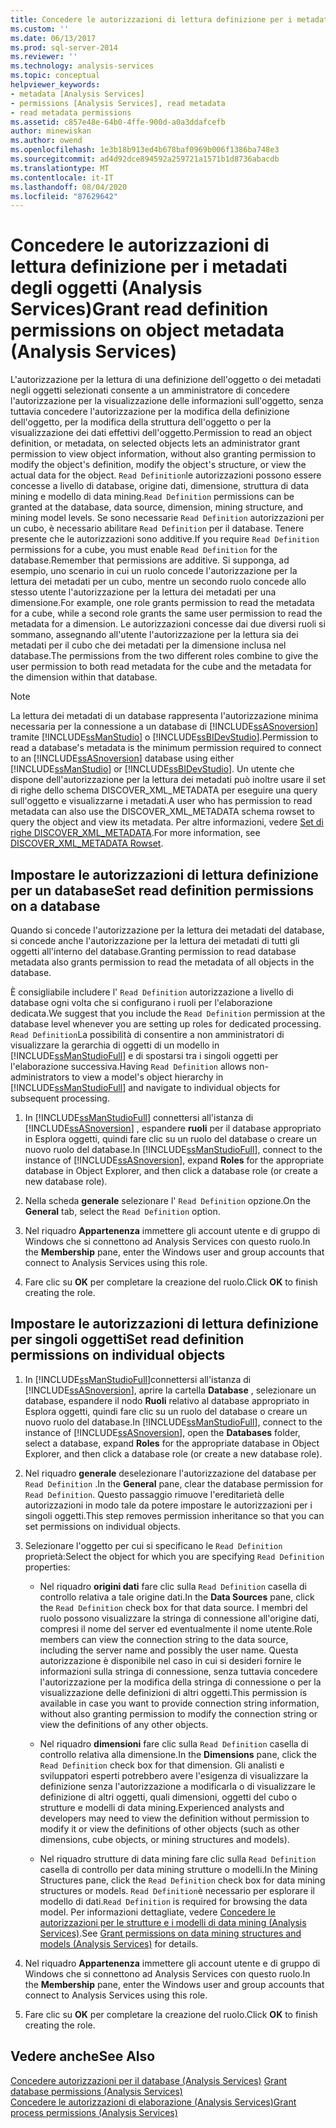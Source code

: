 ```yaml
---
title: Concedere le autorizzazioni di lettura definizione per i metadati degli oggetti (Analysis Services) | Microsoft Docs
ms.custom: ''
ms.date: 06/13/2017
ms.prod: sql-server-2014
ms.reviewer: ''
ms.technology: analysis-services
ms.topic: conceptual
helpviewer_keywords:
- metadata [Analysis Services]
- permissions [Analysis Services], read metadata
- read metadata permissions
ms.assetid: c857e48e-64b0-4ffe-900d-a0a3ddafcefb
author: minewiskan
ms.author: owend
ms.openlocfilehash: 1e3b18b913ed4b678baf0969b006f1386ba748e3
ms.sourcegitcommit: ad4d92dce894592a259721a1571b1d8736abacdb
ms.translationtype: MT
ms.contentlocale: it-IT
ms.lasthandoff: 08/04/2020
ms.locfileid: "87629642"
---
```

# <a name="grant-read-definition-permissions-on-object-metadata-analysis-services"></a><span data-ttu-id="8d16d-102">Concedere le autorizzazioni di lettura definizione per i metadati degli oggetti (Analysis Services)</span><span class="sxs-lookup"><span data-stu-id="8d16d-102">Grant read definition permissions on object metadata (Analysis Services)</span></span>
  <span data-ttu-id="8d16d-103">L'autorizzazione per la lettura di una definizione dell'oggetto o dei metadati negli oggetti selezionati consente a un amministratore di concedere l'autorizzazione per la visualizzazione delle informazioni sull'oggetto, senza tuttavia concedere l'autorizzazione per la modifica della definizione dell'oggetto, per la modifica della struttura dell'oggetto o per la visualizzazione dei dati effettivi dell'oggetto.</span><span class="sxs-lookup"><span data-stu-id="8d16d-103">Permission to read an object definition, or metadata, on selected objects lets an administrator grant permission to view object information, without also granting permission to modify the object's definition, modify the object's structure, or view the actual data for the object.</span></span> <span data-ttu-id="8d16d-104">`Read Definition`le autorizzazioni possono essere concesse a livello di database, origine dati, dimensione, struttura di data mining e modello di data mining.</span><span class="sxs-lookup"><span data-stu-id="8d16d-104">`Read Definition` permissions can be granted at the database, data source, dimension, mining structure, and mining model levels.</span></span> <span data-ttu-id="8d16d-105">Se sono necessarie `Read Definition` autorizzazioni per un cubo, è necessario abilitare `Read Definition` per il database. Tenere presente che le autorizzazioni sono additive.</span><span class="sxs-lookup"><span data-stu-id="8d16d-105">If you require `Read Definition` permissions for a cube, you must enable `Read Definition` for the database.Remember that permissions are additive.</span></span> <span data-ttu-id="8d16d-106">Si supponga, ad esempio, uno scenario in cui un ruolo concede l'autorizzazione per la lettura dei metadati per un cubo, mentre un secondo ruolo concede allo stesso utente l'autorizzazione per la lettura dei metadati per una dimensione.</span><span class="sxs-lookup"><span data-stu-id="8d16d-106">For example, one role grants permission to read the metadata for a cube, while a second role grants the same user permission to read the metadata for a dimension.</span></span> <span data-ttu-id="8d16d-107">Le autorizzazioni concesse dai due diversi ruoli si sommano, assegnando all'utente l'autorizzazione per la lettura sia dei metadati per il cubo che dei metadati per la dimensione inclusa nel database.</span><span class="sxs-lookup"><span data-stu-id="8d16d-107">The permissions from the two different roles combine to give the user permission to both read metadata for the cube and the metadata for the dimension within that database.</span></span>  
  
> [!NOTE]  
>  <span data-ttu-id="8d16d-108">La lettura dei metadati di un database rappresenta l'autorizzazione minima necessaria per la connessione a un database di [!INCLUDE[ssASnoversion](../../includes/ssasnoversion-md.md)] tramite [!INCLUDE[ssManStudio](../../includes/ssmanstudio-md.md)] o [!INCLUDE[ssBIDevStudio](../../includes/ssbidevstudio-md.md)].</span><span class="sxs-lookup"><span data-stu-id="8d16d-108">Permission to read a database's metadata is the minimum permission required to connect to an [!INCLUDE[ssASnoversion](../../includes/ssasnoversion-md.md)] database using either [!INCLUDE[ssManStudio](../../includes/ssmanstudio-md.md)] or [!INCLUDE[ssBIDevStudio](../../includes/ssbidevstudio-md.md)].</span></span> <span data-ttu-id="8d16d-109">Un utente che dispone dell'autorizzazione per la lettura dei metadati può inoltre usare il set di righe dello schema DISCOVER_XML_METADATA per eseguire una query sull'oggetto e visualizzarne i metadati.</span><span class="sxs-lookup"><span data-stu-id="8d16d-109">A user who has permission to read metadata can also use the DISCOVER_XML_METADATA schema rowset to query the object and view its metadata.</span></span> <span data-ttu-id="8d16d-110">Per altre informazioni, vedere [Set di righe DISCOVER_XML_METADATA](https://docs.microsoft.com/bi-reference/schema-rowsets/xml/discover-xml-metadata-rowset).</span><span class="sxs-lookup"><span data-stu-id="8d16d-110">For more information, see [DISCOVER_XML_METADATA Rowset](https://docs.microsoft.com/bi-reference/schema-rowsets/xml/discover-xml-metadata-rowset).</span></span>  
  
## <a name="set-read-definition-permissions-on-a-database"></a><span data-ttu-id="8d16d-111">Impostare le autorizzazioni di lettura definizione per un database</span><span class="sxs-lookup"><span data-stu-id="8d16d-111">Set read definition permissions on a database</span></span>  
 <span data-ttu-id="8d16d-112">Quando si concede l'autorizzazione per la lettura dei metadati del database, si concede anche l'autorizzazione per la lettura dei metadati di tutti gli oggetti all'interno del database.</span><span class="sxs-lookup"><span data-stu-id="8d16d-112">Granting permission to read database metadata also grants permission to read the metadata of all objects in the database.</span></span>  
  
 <span data-ttu-id="8d16d-113">È consigliabile includere l' `Read Definition` autorizzazione a livello di database ogni volta che si configurano i ruoli per l'elaborazione dedicata.</span><span class="sxs-lookup"><span data-stu-id="8d16d-113">We suggest that you include the `Read Definition` permission at the database level whenever you are setting up roles for dedicated processing.</span></span> <span data-ttu-id="8d16d-114">`Read Definition`La possibilità di consentire a non amministratori di visualizzare la gerarchia di oggetti di un modello in [!INCLUDE[ssManStudioFull](../../includes/ssmanstudiofull-md.md)] e di spostarsi tra i singoli oggetti per l'elaborazione successiva.</span><span class="sxs-lookup"><span data-stu-id="8d16d-114">Having `Read Definition` allows non-administrators to view a model's object hierarchy in [!INCLUDE[ssManStudioFull](../../includes/ssmanstudiofull-md.md)] and navigate to individual objects for subsequent processing.</span></span>  
  
1.  <span data-ttu-id="8d16d-115">In [!INCLUDE[ssManStudioFull](../../includes/ssmanstudiofull-md.md)] connettersi all'istanza di [!INCLUDE[ssASnoversion](../../includes/ssasnoversion-md.md)] , espandere **ruoli** per il database appropriato in Esplora oggetti, quindi fare clic su un ruolo del database o creare un nuovo ruolo del database.</span><span class="sxs-lookup"><span data-stu-id="8d16d-115">In [!INCLUDE[ssManStudioFull](../../includes/ssmanstudiofull-md.md)], connect to the instance of [!INCLUDE[ssASnoversion](../../includes/ssasnoversion-md.md)], expand **Roles** for the appropriate database in Object Explorer, and then click a database role (or create a new database role).</span></span>  
  
2.  <span data-ttu-id="8d16d-116">Nella scheda **generale** selezionare l' `Read Definition` opzione.</span><span class="sxs-lookup"><span data-stu-id="8d16d-116">On the **General** tab, select the `Read Definition` option.</span></span>  
  
3.  <span data-ttu-id="8d16d-117">Nel riquadro **Appartenenza** immettere gli account utente e di gruppo di Windows che si connettono ad Analysis Services con questo ruolo.</span><span class="sxs-lookup"><span data-stu-id="8d16d-117">In the **Membership** pane, enter the Windows user and group accounts that connect to Analysis Services using this role.</span></span>  
  
4.  <span data-ttu-id="8d16d-118">Fare clic su **OK** per completare la creazione del ruolo.</span><span class="sxs-lookup"><span data-stu-id="8d16d-118">Click **OK** to finish creating the role.</span></span>  
  
## <a name="set-read-definition-permissions-on-individual-objects"></a><span data-ttu-id="8d16d-119">Impostare le autorizzazioni di lettura definizione per singoli oggetti</span><span class="sxs-lookup"><span data-stu-id="8d16d-119">Set read definition permissions on individual objects</span></span>  
  
1.  <span data-ttu-id="8d16d-120">In [!INCLUDE[ssManStudioFull](../../includes/ssmanstudiofull-md.md)]connettersi all'istanza di [!INCLUDE[ssASnoversion](../../includes/ssasnoversion-md.md)], aprire la cartella **Database** , selezionare un database, espandere il nodo **Ruoli** relativo al database appropriato in Esplora oggetti, quindi fare clic su un ruolo del database o creare un nuovo ruolo del database.</span><span class="sxs-lookup"><span data-stu-id="8d16d-120">In [!INCLUDE[ssManStudioFull](../../includes/ssmanstudiofull-md.md)], connect to the instance of [!INCLUDE[ssASnoversion](../../includes/ssasnoversion-md.md)], open the **Databases** folder, select a database, expand **Roles** for the appropriate database in Object Explorer, and then click a database role (or create a new database role).</span></span>  
  
2.  <span data-ttu-id="8d16d-121">Nel riquadro **generale** deselezionare l'autorizzazione del database per `Read Definition` .</span><span class="sxs-lookup"><span data-stu-id="8d16d-121">In the **General** pane, clear the database permission for `Read Definition`.</span></span> <span data-ttu-id="8d16d-122">Questo passaggio rimuove l'ereditarietà delle autorizzazioni in modo tale da potere impostare le autorizzazioni per i singoli oggetti.</span><span class="sxs-lookup"><span data-stu-id="8d16d-122">This step removes permission inheritance so that you can set permissions on individual objects.</span></span>  
  
3.  <span data-ttu-id="8d16d-123">Selezionare l'oggetto per cui si specificano le `Read Definition` proprietà:</span><span class="sxs-lookup"><span data-stu-id="8d16d-123">Select the object for which you are specifying `Read Definition` properties:</span></span>  
  
    -   <span data-ttu-id="8d16d-124">Nel riquadro **origini dati** fare clic sulla `Read Definition` casella di controllo relativa a tale origine dati.</span><span class="sxs-lookup"><span data-stu-id="8d16d-124">In the **Data Sources** pane, click the `Read Definition` check box for that data source.</span></span> <span data-ttu-id="8d16d-125">I membri del ruolo possono visualizzare la stringa di connessione all'origine dati, compresi il nome del server ed eventualmente il nome utente.</span><span class="sxs-lookup"><span data-stu-id="8d16d-125">Role members can view the connection string to the data source, including the server name and possibly the user name.</span></span> <span data-ttu-id="8d16d-126">Questa autorizzazione è disponibile nel caso in cui si desideri fornire le informazioni sulla stringa di connessione, senza tuttavia concedere l'autorizzazione per la modifica della stringa di connessione o per la visualizzazione delle definizioni di altri oggetti.</span><span class="sxs-lookup"><span data-stu-id="8d16d-126">This permission is available in case you want to provide connection string information, without also granting permission to modify the connection string or view the definitions of any other objects.</span></span>  
  
    -   <span data-ttu-id="8d16d-127">Nel riquadro **dimensioni** fare clic sulla `Read Definition` casella di controllo relativa alla dimensione.</span><span class="sxs-lookup"><span data-stu-id="8d16d-127">In the **Dimensions** pane, click the `Read Definition` check box for that dimension.</span></span> <span data-ttu-id="8d16d-128">Gli analisti e sviluppatori esperti potrebbero avere l'esigenza di visualizzare la definizione senza l'autorizzazione a modificarla o di visualizzare le definizione di altri oggetti, quali dimensioni, oggetti del cubo o strutture e modelli di data mining.</span><span class="sxs-lookup"><span data-stu-id="8d16d-128">Experienced analysts and developers may need to view the definition without permission to modify it or view the definitions of other objects (such as other dimensions, cube objects, or mining structures and models).</span></span>  
  
    -   <span data-ttu-id="8d16d-129">Nel riquadro strutture di data mining fare clic sulla `Read Definition` casella di controllo per data mining strutture o modelli.</span><span class="sxs-lookup"><span data-stu-id="8d16d-129">In the Mining Structures pane, click the `Read Definition` check box for data mining structures or models.</span></span> <span data-ttu-id="8d16d-130">`Read Definition`è necessario per esplorare il modello di dati.</span><span class="sxs-lookup"><span data-stu-id="8d16d-130">`Read Definition` is required for browsing the data model.</span></span> <span data-ttu-id="8d16d-131">Per informazioni dettagliate, vedere [Concedere le autorizzazioni per le strutture e i modelli di data mining &#40;Analysis Services&#41;](grant-permissions-on-data-mining-structures-and-models-analysis-services.md).</span><span class="sxs-lookup"><span data-stu-id="8d16d-131">See [Grant permissions on data mining structures and models &#40;Analysis Services&#41;](grant-permissions-on-data-mining-structures-and-models-analysis-services.md) for details.</span></span>  
  
4.  <span data-ttu-id="8d16d-132">Nel riquadro **Appartenenza** immettere gli account utente e di gruppo di Windows che si connettono ad Analysis Services con questo ruolo.</span><span class="sxs-lookup"><span data-stu-id="8d16d-132">In the **Membership** pane, enter the Windows user and group accounts that connect to Analysis Services using this role.</span></span>  
  
5.  <span data-ttu-id="8d16d-133">Fare clic su **OK** per completare la creazione del ruolo.</span><span class="sxs-lookup"><span data-stu-id="8d16d-133">Click **OK** to finish creating the role.</span></span>  
  
## <a name="see-also"></a><span data-ttu-id="8d16d-134">Vedere anche</span><span class="sxs-lookup"><span data-stu-id="8d16d-134">See Also</span></span>  
 <span data-ttu-id="8d16d-135">[Concedere autorizzazioni per il database &#40;Analysis Services&#41;](grant-database-permissions-analysis-services.md) </span><span class="sxs-lookup"><span data-stu-id="8d16d-135">[Grant database permissions &#40;Analysis Services&#41;](grant-database-permissions-analysis-services.md) </span></span>  
 [<span data-ttu-id="8d16d-136">Concedere le autorizzazioni di elaborazione &#40;Analysis Services&#41;</span><span class="sxs-lookup"><span data-stu-id="8d16d-136">Grant process permissions &#40;Analysis Services&#41;</span></span>](grant-process-permissions-analysis-services.md)  
  
  
